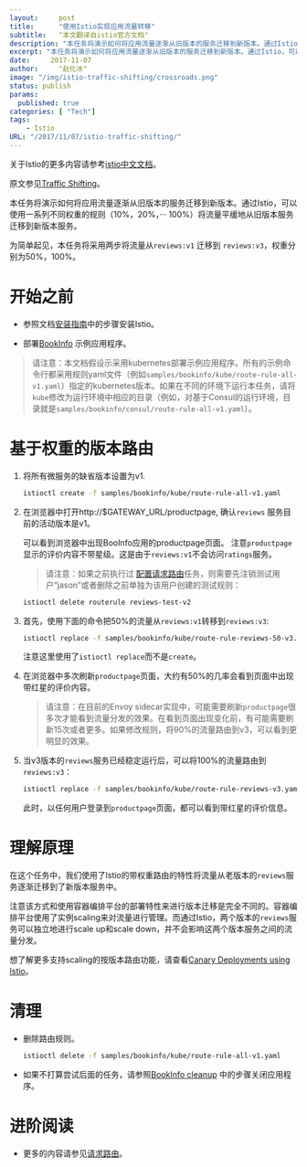 ```yaml
---
layout:     post
title:      "使用Istio实现应用流量转移"
subtitle:   "本文翻译自istio官方文档"
description: "本任务将演示如何将应用流量逐渐从旧版本的服务迁移到新版本。通过Istio，可以使用一系列不同权重的规则（10%，20%，··· 100%）将流量平缓地从旧版本服务迁移到新版本服务。"
excerpt: "本任务将演示如何将应用流量逐渐从旧版本的服务迁移到新版本。通过Istio，可以使用一系列不同权重的规则（10%，20%，··· 100%）将流量平缓地从旧版本服务迁移到新版本服务。"
date:     2017-11-07
author:     "赵化冰"
image: "/img/istio-traffic-shifting/crossroads.png"
status: publish
params:
  published: true
categories: [ "Tech"]
tags:
    - Istio
URL: "/2017/11/07/istio-traffic-shifting/"
---
```


关于Istio的更多内容请参考[istio中文文档](http://istio.doczh.cn/)。

原文参见[Traffic Shifting](https://istio.io/docs/tasks/traffic-management/traffic-shifting.html)。

本任务将演示如何将应用流量逐渐从旧版本的服务迁移到新版本。通过Istio，可以使用一系列不同权重的规则（10%，20%，··· 100%）将流量平缓地从旧版本服务迁移到新版本服务。
<!--more-->
为简单起见，本任务将采用两步将流量从`reviews:v1` 迁移到 `reviews:v3`，权重分别为50%，100%。


# 开始之前

* 参照文档[安装指南](http://istio.doczh.cn/docs/setup/kubernetes/index.html)中的步骤安装Istio。

* 部署[BookInfo](http://istio.doczh.cn/docs/guides/bookinfo.html) 示例应用程序。

>  请注意：本文档假设示采用kubernetes部署示例应用程序。所有的示例命令行都采用规则yaml文件（例如`samples/bookinfo/kube/route-rule-all-v1.yaml`）指定的kubernetes版本。如果在不同的环境下运行本任务，请将`kube`修改为运行环境中相应的目录（例如，对基于Consul的运行环境，目录就是`samples/bookinfo/consul/route-rule-all-v1.yaml`）。


# 基于权重的版本路由

1. 将所有微服务的缺省版本设置为v1.

   ```bash
   istioctl create -f samples/bookinfo/kube/route-rule-all-v1.yaml
   ```

1. 在浏览器中打开http://$GATEWAY_URL/productpage,  确认`reviews` 服务目前的活动版本是v1。

   可以看到浏览器中出现BooInfo应用的productpage页面。
   注意`productpage`显示的评价内容不带星级。这是由于`reviews:v1`不会访问`ratings`服务。

   > 请注意：如果之前执行过 [配置请求路由](http://istio.doczh.cn/docs/tasks/traffic-management/request-routing.html)任务，则需要先注销测试用户“jason”或者删除之前单独为该用户创建的测试规则：

     ```bash
     istioctl delete routerule reviews-test-v2
     ```

1. 首先，使用下面的命令把50%的流量从`reviews:v1`转移到`reviews:v3`:

   ```bash
   istioctl replace -f samples/bookinfo/kube/route-rule-reviews-50-v3.yaml
   ```

   注意这里使用了`istioctl replace`而不是`create`。

1. 在浏览器中多次刷新`productpage`页面，大约有50%的几率会看到页面中出现带红星的评价内容。

   > 请注意：在目前的Envoy sidecar实现中，可能需要刷新`productpage`很多次才能看到流量分发的效果。在看到页面出现变化前，有可能需要刷新15次或者更多。如果修改规则，将90%的流量路由到v3，可以看到更明显的效果。

1. 当v3版本的`reviews`服务已经稳定运行后，可以将100%的流量路由到`reviews:v3`：

   ```bash
   istioctl replace -f samples/bookinfo/kube/route-rule-reviews-v3.yaml
   ```

   此时，以任何用户登录到`productpage`页面，都可以看到带红星的评价信息。

# 理解原理

在这个任务中，我们使用了Istio的带权重路由的特性将流量从老版本的`reviews`服务逐渐迁移到了新版本服务中。

注意该方式和使用容器编排平台的部署特性来进行版本迁移是完全不同的。容器编排平台使用了实例scaling来对流量进行管理。而通过Istio，两个版本的`reviews`服务可以独立地进行scale up和scale down，并不会影响这两个版本服务之间的流量分发。

想了解更多支持scaling的按版本路由功能，请查看[Canary Deployments using Istio](https://istio.io/blog/canary-deployments-using-istio.html)。

# 清理

* 删除路由规则。

  ```bash
  istioctl delete -f samples/bookinfo/kube/route-rule-all-v1.yaml
  ```

* 如果不打算尝试后面的任务，请参照[BookInfo cleanup](http://istio.doczh.cn/docs/guides/bookinfo.html#cleanup) 中的步骤关闭应用程序。


# 进阶阅读

* 更多的内容请参见[请求路由](http://istio.doczh.cn/docs/concepts/traffic-management/rules-configuration.html)。
